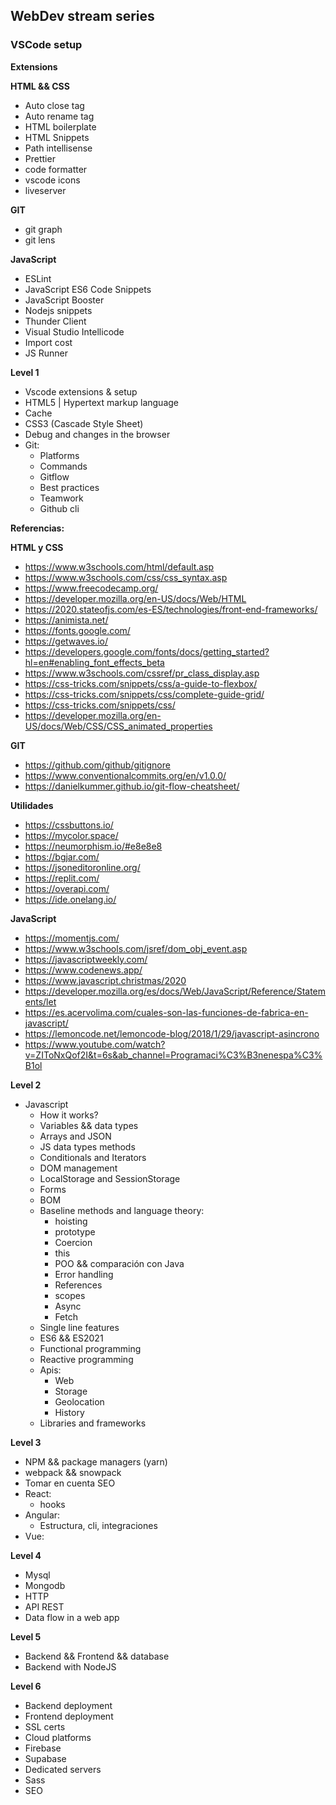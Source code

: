 ## WebDev stream series

### VSCode setup

**Extensions**

**HTML && CSS**

- Auto close tag
- Auto rename tag
- HTML boilerplate
- HTML Snippets
- Path intellisense
- Prettier 
- code formatter 
- vscode icons
- liveserver

**GIT**

- git graph
- git lens

**JavaScript**

- ESLint
- JavaScript ES6 Code Snippets
- JavaScript Booster
- Nodejs snippets
- Thunder Client
- Visual Studio Intellicode
- Import cost
- JS Runner

**Level 1**

- Vscode extensions & setup
- HTML5 | Hypertext markup language
- Cache
- CSS3 (Cascade Style Sheet)
- Debug and changes in the browser
- Git:
  - Platforms
  - Commands
  - Gitflow
  - Best practices
  - Teamwork
  - Github cli

**Referencias:**

**HTML y CSS**

- https://www.w3schools.com/html/default.asp
- https://www.w3schools.com/css/css_syntax.asp
- https://www.freecodecamp.org/
- https://developer.mozilla.org/en-US/docs/Web/HTML
- https://2020.stateofjs.com/es-ES/technologies/front-end-frameworks/
- https://animista.net/
- https://fonts.google.com/
- https://getwaves.io/
- https://developers.google.com/fonts/docs/getting_started?hl=en#enabling_font_effects_beta
- https://www.w3schools.com/cssref/pr_class_display.asp
- https://css-tricks.com/snippets/css/a-guide-to-flexbox/
- https://css-tricks.com/snippets/css/complete-guide-grid/
- https://css-tricks.com/snippets/css/
- https://developer.mozilla.org/en-US/docs/Web/CSS/CSS_animated_properties

**GIT**

- https://github.com/github/gitignore
- https://www.conventionalcommits.org/en/v1.0.0/
- https://danielkummer.github.io/git-flow-cheatsheet/

**Utilidades**

- https://cssbuttons.io/
- https://mycolor.space/
- https://neumorphism.io/#e8e8e8
- https://bgjar.com/
- https://jsoneditoronline.org/
- https://replit.com/
- https://overapi.com/
- https://ide.onelang.io/

**JavaScript**

- https://momentjs.com/
- https://www.w3schools.com/jsref/dom_obj_event.asp
- https://javascriptweekly.com/
- https://www.codenews.app/
- https://www.javascript.christmas/2020
- https://developer.mozilla.org/es/docs/Web/JavaScript/Reference/Statements/let
- https://es.acervolima.com/cuales-son-las-funciones-de-fabrica-en-javascript/
- https://lemoncode.net/lemoncode-blog/2018/1/29/javascript-asincrono 
- https://www.youtube.com/watch?v=ZIToNxQof2I&t=6s&ab_channel=Programaci%C3%B3nenespa%C3%B1ol

**Level 2**

- Javascript
  - How it works?
  - Variables && data types
  - Arrays and JSON 
  - JS data types methods
  - Conditionals and Iterators
  - DOM management
  - LocalStorage and SessionStorage
  - Forms
  - BOM
  - Baseline methods and language theory:
    - hoisting
    - prototype
    - Coercion
    - this
    - POO && comparación con Java
    - Error handling
    - References
    - scopes
    - Async 
    - Fetch 
  - Single line features
  - ES6 && ES2021
  - Functional programming
  - Reactive programming
  - Apis:
    - Web
    - Storage
    - Geolocation
    - History
  - Libraries and frameworks

**Level 3**

- NPM && package managers (yarn)
- webpack && snowpack
- Tomar en cuenta SEO
- React:
  - hooks
- Angular:
  - Estructura, cli, integraciones
- Vue:

**Level 4**

- Mysql
- Mongodb
- HTTP
- API REST
- Data flow in a web app

**Level 5**

- Backend && Frontend && database
- Backend with NodeJS

**Level 6**

- Backend deployment
- Frontend deployment
- SSL certs
- Cloud platforms
- Firebase
- Supabase
- Dedicated servers
- Sass
- SEO
